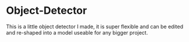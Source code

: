 # Object-Detector
This is a little object detector I made, it is super flexible and can be edited and re-shaped into a model useable for any bigger project.
